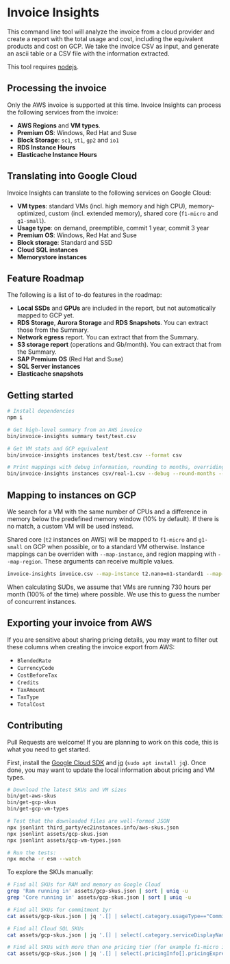 # Invoice Insights

This command line tool will analyze the invoice from a cloud provider and create a report with the total usage and cost, including the equivalent products and cost on GCP. We take the invoice CSV as input, and generate an ascii table or a CSV file with the information extracted.

This tool requires [nodejs](https://nodejs.org/en/).

## Processing the invoice

Only the AWS invoice is supported at this time. Invoice Insights can process the following services from the invoice:

- **AWS Regions** and **VM types**.
- **Premium OS**: Windows, Red Hat and Suse
- **Block Storage**: `sc1`, `st1`, `gp2` and `io1`
- **RDS Instance Hours**
- **Elasticache Instance Hours**

## Translating into Google Cloud

Invoice Insights can translate to the following services on Google Cloud:

- **VM types**: standard VMs (incl. high memory and high CPU), memory-optimized, custom (incl. extended memory), shared core (`f1-micro` and `g1-small`).
- **Usage type**: on demand, preemptible, commit 1 year, commit 3 year
- **Premium OS**: Windows, Red Hat and Suse
- **Block storage**: Standard and SSD
- **Cloud SQL instances**
- **Memorystore instances**

## Feature Roadmap

The following is a list of to-do features in the roadmap:

- **Local SSDs** and **GPUs** are included in the report, but not automatically mapped to GCP yet.
- **RDS Storage**, **Aurora Storage** and **RDS Snapshots**. You can extract those from the Summary.
- **Network egress** report. You can extract that from the Summary.
- **S3 storage report** (operations and Gb/month). You can extract that from the Summary.
- **SAP Premium OS** (Red Hat and Suse)
- **SQL Server instances**
- **Elasticache snapshots**

## Getting started

```sh
# Install dependencies
npm i

# Get high-level summary from an AWS invoice
bin/invoice-insights summary test/test.csv

# Get VM stats and GCP equivalent
bin/invoice-insights instances test/test.csv --format csv

# Print mappings with debug information, rounding to months, overriding a region mapping
bin/invoice-insights instances csv/real-1.csv --debug --round-months --map-region eu-central-1=europe-west1
```

## Mapping to instances on GCP

We search for a VM with the same number of CPUs and a difference in memory below the predefined memory window (10% by default). If there is no match, a custom VM will be used instead.

Shared core (`t2` instances on AWS) will be mapped to `f1-micro` and `g1-small` on GCP when possible, or to a standard VM otherwise. Instance mappings can be overriden with `--map-instance`, and region mapping with `--map-region`. These arguments can receive multiple values.

```bash
invoice-insights invoice.csv --map-instance t2.nano=n1-standard1 --map-instance t2.micro=n1-standard2 --map-region eu-central-1=europe-west1
```

When calculating SUDs, we assume that VMs are running 730 hours per month (100% of the time) where possible. We use this to guess the number of concurrent instances.

## Exporting your invoice from AWS

If you are sensitive about sharing pricing details, you may want to filter out these columns when creating the invoice export from AWS:

- `BlendedRate`
- `CurrencyCode`
- `CostBeforeTax`
- `Credits`
- `TaxAmount`
- `TaxType`
- `TotalCost`

## Contributing

Pull Requests are welcome! If you are planning to work on this code, this is what you need to get started.

First, install the [Google Cloud SDK](https://cloud.google.com/sdk/) and [jq](https://stedolan.github.io/jq/) (`sudo apt install jq`). Once done, you may want to update the local information about pricing and VM types.

```bash
# Download the latest SKUs and VM sizes
bin/get-aws-skus
bin/get-gcp-skus
bin/get-gcp-vm-types

# Test that the downloaded files are well-formed JSON
npx jsonlint third_party/ec2instances.info/aws-skus.json
npx jsonlint assets/gcp-skus.json
npx jsonlint assets/gcp-vm-types.json

# Run the tests:
npx mocha -r esm --watch
```

To explore the SKUs manually:

```bash
# Find all SKUs for RAM and memory on Google Cloud
grep 'Ram running in' assets/gcp-skus.json | sort | uniq -u
grep 'Core running in' assets/gcp-skus.json | sort | uniq -u

# Find all SKUs for commitment 1yr
cat assets/gcp-skus.json | jq '.[] | select(.category.usageType=="Commit1Yr") | .description' | sort | uniq -u

# Find all Cloud SQL SKUs
cat assets/gcp-skus.json | jq '.[] | select(.category.serviceDisplayName=="Cloud SQL" and (.description | contains("Network") | not ) ) | .description' | sort | uniq -u

# Find all SKUs with more than one pricing tier (for example f1-micro is free the first 730 hours)
cat assets/gcp-skus.json | jq '.[] | select(.pricingInfo[].pricingExpression.tieredRates | length > 1) | .description'|sort |uniq -u
```
